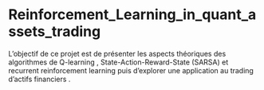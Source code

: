 # Reinforcement_Learning_in_quant_assets_trading
L’objectif de ce projet est de présenter les aspects théoriques des algorithmes de Q-learning , State-Action-Reward-State (SARSA) et recurrent reinforcement learning puis d’explorer une application au trading d’actifs financiers .
